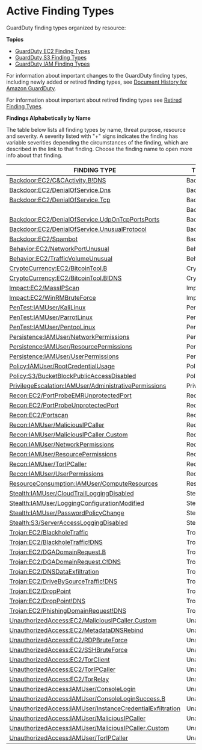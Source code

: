 # Active Finding Types<a name="guardduty_finding-types-active"></a>

GuardDuty finding types organized by resource: 

**Topics**
+ [GuardDuty EC2 Finding Types](guardduty_finding-types-ec2.md)
+ [GuardDuty S3 Finding Types](guardduty_finding-types-s3.md)
+ [GuardDuty IAM Finding Types](guardduty_finding-types-iam.md)

For information about important changes to the GuardDuty finding types, including newly added or retired finding types, see [Document History for Amazon GuardDuty](doc-history.md)\.

For information about important about retired finding types see [Retired Finding Types](guardduty_finding-types-retired.html)\.

**Findings Alphabetically by Name**

The table below lists all finding types by name, threat purpose, resource and severity\. A severity listed with "\+" signs indicates the finding has variable severities depending the circumstances of the finding, which are described in the link to that finding\. Choose the finding name to open more info about that finding\. 


|  FINDING TYPE  |  THREAT PURPOSE  |  RESOURCE  |  SEVERITY  | 
| --- | --- | --- | --- | 
| [Backdoor:EC2/C&CActivity\.B\!DNS](guardduty_finding-types-ec2.md#backdoor-ec2-ccactivitybdns) | Backdoor | EC2 | High | 
| [Backdoor:EC2/DenialOfService\.Dns](guardduty_finding-types-ec2.md#backdoor-ec2-denialofservicedns) | Backdoor | EC2 | High | 
| [Backdoor:EC2/DenialOfService\.Tcp](guardduty_finding-types-ec2.md#backdoor-ec2-denialofservicetcp) | Backdoor | EC2 | High | 
| [](guardduty_finding-types-ec2.md#backdoor-ec2-denialofserviceudp) | Backdoor | EC2 | High | 
| [Backdoor:EC2/DenialOfService\.UdpOnTcpPortsPorts](guardduty_finding-types-ec2.md#backdoor-ec2-denialofserviceudpontcpports) | Backdoor | EC2 | High | 
| [Backdoor:EC2/DenialOfService\.UnusualProtocol](guardduty_finding-types-ec2.md#backdoor-ec2-denialofserviceunusualprotocol) | Backdoor | EC2 | High | 
| [Backdoor:EC2/Spambot](guardduty_finding-types-ec2.md#backdoor-ec2-spambot) | Backdoor | EC2 | Medium | 
| [Behavior:EC2/NetworkPortUnusual](guardduty_finding-types-ec2.md#behavior-ec2-networkportunusual) | Behavior | EC2 | Medium | 
| [Behavior:EC2/TrafficVolumeUnusual](guardduty_finding-types-ec2.md#behavior-ec2-trafficvolumeunusual) | Behavior | EC2 | Medium | 
| [CryptoCurrency:EC2/BitcoinTool\.B](guardduty_finding-types-ec2.md#cryptocurrency-ec2-bitcointoolb) | CryptoCurrency | EC2 | High | 
| [CryptoCurrency:EC2/BitcoinTool\.B\!DNS](guardduty_finding-types-ec2.md#cryptocurrency-ec2-bitcointoolbdns) | CryptoCurrency | EC2 | High | 
| [Impact:EC2/MassIPScan](guardduty_finding-types-ec2.md#impact-ec2-massipscan) | Impact | EC2 | High | 
| [Impact:EC2/WinRMBruteForce](guardduty_finding-types-ec2.md#impact-ec2-winrmbruteforce) | Impact | EC2 | High | 
| [PenTest:IAMUser/KaliLinux](guardduty_finding-types-iam.md#pentest-iam-kalilinux) | PenTest | IAM | Medium | 
| [PenTest:IAMUser/ParrotLinux](guardduty_finding-types-iam.md#pentest-iam-parrotlinux) | PenTest | IAM | Medium | 
| [PenTest:IAMUser/PentooLinux](guardduty_finding-types-iam.md#pentest-iam-pentoolinux) | PenTest | IAM | Medium | 
| [Persistence:IAMUser/NetworkPermissions](guardduty_finding-types-iam.md#persistence-iam-networkpermissions) | Persistence | IAM | Medium\* | 
| [Persistence:IAMUser/ResourcePermissions](guardduty_finding-types-iam.md#persistence-iam-resourcepermissions) | Persistence | IAM | Medium\* | 
| [Persistence:IAMUser/UserPermissions](guardduty_finding-types-iam.md#persistence-iam-userpermissions) | Persistence | IAM | Medium\* | 
| [Policy:IAMUser/RootCredentialUsage](guardduty_finding-types-iam.md#policy-iam-rootcredentialusage) | Policy | IAM | Low | 
| [Policy:S3/BucketBlockPublicAccessDisabled](guardduty_finding-types-s3.md#policy-s3-bucketblockpublicaccessdisabled) | Policy | S3 | High | 
| [PrivilegeEscalation:IAMUser/AdministrativePermissions](guardduty_finding-types-iam.md#privilegeescalation-iam-administrativepermissions) | PrivilegeEscalation | IAM | Low\* | 
| [Recon:EC2/PortProbeEMRUnprotectedPort ](guardduty_finding-types-ec2.md#recon-ec2-portprobeemrunprotectedport) | Recon | EC2 | High | 
| [Recon:EC2/PortProbeUnprotectedPort ](guardduty_finding-types-ec2.md#recon-ec2-portprobeunprotectedport) | Recon | EC2 | Low\* | 
| [Recon:EC2/Portscan ](guardduty_finding-types-ec2.md#recon-ec2-portscan) | Recon | EC2 | Medium | 
| [Recon:IAMUser/MaliciousIPCaller](guardduty_finding-types-iam.md#recon-iam-maliciousipcaller) | Recon | IAM | Medium | 
| [Recon:IAMUser/MaliciousIPCaller\.Custom](guardduty_finding-types-iam.md#recon-iam-maliciousipcallercustom) | Recon | IAM | Medium | 
| [Recon:IAMUser/NetworkPermissions](guardduty_finding-types-iam.md#recon-iam-networkpermissions) | Recon | IAM | Medium\* | 
| [Recon:IAMUser/ResourcePermissions](guardduty_finding-types-iam.md#recon-iam-resourcepermissions) | Recon | IAM | Medium\* | 
| [Recon:IAMUser/TorIPCaller](guardduty_finding-types-iam.md#recon-iam-toripcaller) | Recon | IAM | Medium | 
| [Recon:IAMUser/UserPermissions](guardduty_finding-types-iam.md#recon-iam-userpermissions) | Recon | IAM | Medium\* | 
| [ResourceConsumption:IAMUser/ComputeResources](guardduty_finding-types-iam.md#resourceconsumption-iam-computeresources) | ResourceConsumption | IAM | Medium\* | 
| [Stealth:IAMUser/CloudTrailLoggingDisabled](guardduty_finding-types-iam.md#stealth-iam-cloudtrailloggingdisabled) | Stealth | IAM | Low | 
| [Stealth:IAMUser/LoggingConfigurationModified](guardduty_finding-types-iam.md#stealth-iam-loggingconfigurationmodified) | Stealth | IAM | Medium\* | 
| [Stealth:IAMUser/PasswordPolicyChange](guardduty_finding-types-iam.md#stealth-iam-passwordpolicychange) | Stealth | IAM | Low | 
| [Stealth:S3/ServerAccessLoggingDisabled](guardduty_finding-types-s3.md#stealth-s3-serveraccessloggingdisabled) | Stealth | S3 | Low | 
| [Trojan:EC2/BlackholeTraffic](guardduty_finding-types-ec2.md#trojan-ec2-blackholetraffic) | Trojan | EC2 | Medium | 
| [Trojan:EC2/BlackholeTraffic\!DNS](guardduty_finding-types-ec2.md#trojan-ec2-blackholetrafficdns) | Trojan | EC2 | Medium | 
| [Trojan:EC2/DGADomainRequest\.B](guardduty_finding-types-ec2.md#trojan-ec2-dgadomainrequestb) | Trojan | EC2 | High | 
| [Trojan:EC2/DGADomainRequest\.C\!DNS](guardduty_finding-types-ec2.md#trojan-ec2-dgadomainrequestcdns) | Trojan | EC2 | High | 
| [Trojan:EC2/DNSDataExfiltration](guardduty_finding-types-ec2.md#trojan-ec2-dnsdataexfiltration) | Trojan | EC2 | High | 
| [Trojan:EC2/DriveBySourceTraffic\!DNS](guardduty_finding-types-ec2.md#trojan-ec2-drivebysourcetrafficdns) | Trojan | EC2 | Medium | 
| [Trojan:EC2/DropPoint](guardduty_finding-types-ec2.md#trojan-ec2-droppoint) | Trojan | EC2 | Medium | 
| [Trojan:EC2/DropPoint\!DNS](guardduty_finding-types-ec2.md#trojan-ec2-droppointdns) | Trojan | EC2 | High | 
| [Trojan:EC2/PhishingDomainRequest\!DNS](guardduty_finding-types-ec2.md#trojan-ec2-phishingdomainrequestdns) | Trojan | EC2 | High | 
| [UnauthorizedAccess:EC2/MaliciousIPCaller\.Custom](guardduty_finding-types-ec2.md#unauthorizedaccess-ec2-maliciousipcallercustom) | UnauthorizedAccess | EC2 | Medium | 
| [UnauthorizedAccess:EC2/MetadataDNSRebind](guardduty_finding-types-ec2.md#unauthorizedaccess-ec2-metadatadnsrebind) | UnauthorizedAccess | EC2 | High | 
| [UnauthorizedAccess:EC2/RDPBruteForce](guardduty_finding-types-ec2.md#unauthorizedaccess-ec2-rdpbruteforce) | UnauthorizedAccess | EC2 | Low\* | 
| [UnauthorizedAccess:EC2/SSHBruteForce](guardduty_finding-types-ec2.md#unauthorizedaccess-ec2-sshbruteforce) | UnauthorizedAccess | EC2 | Low\* | 
| [UnauthorizedAccess:EC2/TorClient](guardduty_finding-types-ec2.md#unauthorizedaccess-ec2-torclient) | UnauthorizedAccess | EC2 | High | 
| [UnauthorizedAccess:EC2/TorIPCaller](guardduty_finding-types-ec2.md#unauthorizedaccess-ec2-toripcaller) | UnauthorizedAccess | EC2 | Medium | 
| [UnauthorizedAccess:EC2/TorRelay](guardduty_finding-types-ec2.md#unauthorizedaccess-ec2-torrelay) | UnauthorizedAccess | EC2 | High | 
| [UnauthorizedAccess:IAMUser/ConsoleLogin](guardduty_finding-types-iam.md#unauthorizedaccess-iam-consolelogin) | UnauthorizedAccess | IAM | Medium\* | 
| [UnauthorizedAccess:IAMUser/ConsoleLoginSuccess\.B](guardduty_finding-types-iam.md#unauthorizedaccess-iam-consoleloginsuccessb) | UnauthorizedAccess | IAM | Medium | 
| [UnauthorizedAccess:IAMUser/InstanceCredentialExfiltration](guardduty_finding-types-iam.md#unauthorizedaccess-iam-instancecredentialexfiltration) | UnauthorizedAccess | IAM | High | 
| [UnauthorizedAccess:IAMUser/MaliciousIPCaller](guardduty_finding-types-iam.md#unauthorizedaccess-iam-maliciousipcaller) | UnauthorizedAccess | IAM | Medium | 
| [UnauthorizedAccess:IAMUser/MaliciousIPCaller\.Custom](guardduty_finding-types-iam.md#unauthorizedaccess-iam-maliciousipcallercustom) | UnauthorizedAccess | IAM | Medium | 
| [UnauthorizedAccess:IAMUser/TorIPCaller](guardduty_finding-types-iam.md#unauthorizedaccess-iam-toripcaller) | UnauthorizedAccess | IAM | Medium | 